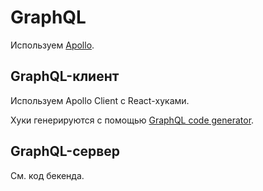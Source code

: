 # GraphQL

Используем [Apollo](https://www.apollographql.com/).

## GraphQL-клиент

Используем Apollo Client с React-хуками.

Хуки генерируются с помощью [GraphQL code generator](https://graphql-code-generator.com/).

## GraphQL-сервер

См. код бекенда.
